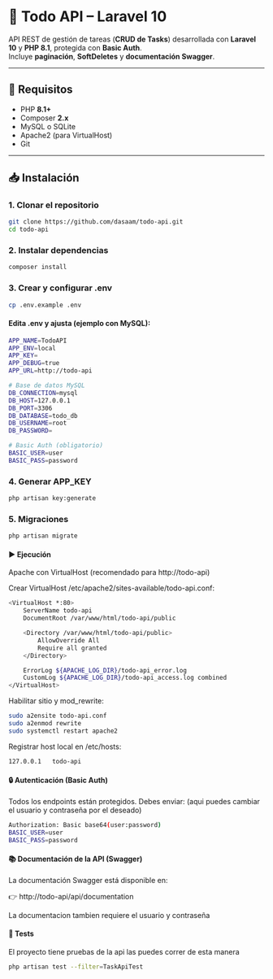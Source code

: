 # 📌 Todo API – Laravel 10

API REST de gestión de tareas (**CRUD de Tasks**) desarrollada con **Laravel 10** y **PHP 8.1**, protegida con **Basic Auth**.  
Incluye **paginación**, **SoftDeletes** y **documentación Swagger**.

---

## 🚀 Requisitos

- PHP **8.1+**
- Composer **2.x**
- MySQL o SQLite
- Apache2 (para VirtualHost)
- Git

---

## 📥 Instalación

### 1. Clonar el repositorio

``` bash
git clone https://github.com/dasaam/todo-api.git
cd todo-api
```

### 2. Instalar dependencias
``` bash
composer install
```


### 3. Crear y configurar .env
``` bash
cp .env.example .env
```

#### Edita .env y ajusta (ejemplo con MySQL):
``` bash
APP_NAME=TodoAPI
APP_ENV=local
APP_KEY=
APP_DEBUG=true
APP_URL=http://todo-api

# Base de datos MySQL
DB_CONNECTION=mysql
DB_HOST=127.0.0.1
DB_PORT=3306
DB_DATABASE=todo_db
DB_USERNAME=root
DB_PASSWORD=

# Basic Auth (obligatorio)
BASIC_USER=user
BASIC_PASS=password
```


### 4. Generar APP_KEY
``` bash
php artisan key:generate
```

### 5. Migraciones 
``` bash
php artisan migrate
```

#### ▶️ Ejecución
Apache con VirtualHost (recomendado para http://todo-api)

Crear VirtualHost /etc/apache2/sites-available/todo-api.conf:
``` bash
<VirtualHost *:80>
    ServerName todo-api
    DocumentRoot /var/www/html/todo-api/public

    <Directory /var/www/html/todo-api/public>
        AllowOverride All
        Require all granted
    </Directory>

    ErrorLog ${APACHE_LOG_DIR}/todo-api_error.log
    CustomLog ${APACHE_LOG_DIR}/todo-api_access.log combined
</VirtualHost>
```

Habilitar sitio y mod_rewrite:
``` bash
sudo a2ensite todo-api.conf
sudo a2enmod rewrite
sudo systemctl restart apache2
```

Registrar host local en /etc/hosts:
``` bash
127.0.0.1   todo-api
```

#### 🔒 Autenticación (Basic Auth)
Todos los endpoints están protegidos. Debes enviar: (aqui puedes cambiar el usuario y contraseña por el deseado)
``` bash
Authorization: Basic base64(user:password)
BASIC_USER=user
BASIC_PASS=password
```

#### 📚 Documentación de la API (Swagger)

La documentación Swagger está disponible en:

👉 http://todo-api/api/documentation

La documentacion tambien requiere el usuario y contraseña

#### 🧪 Tests
El proyecto tiene pruebas de la api las puedes correr de esta manera

``` bash
php artisan test --filter=TaskApiTest
```